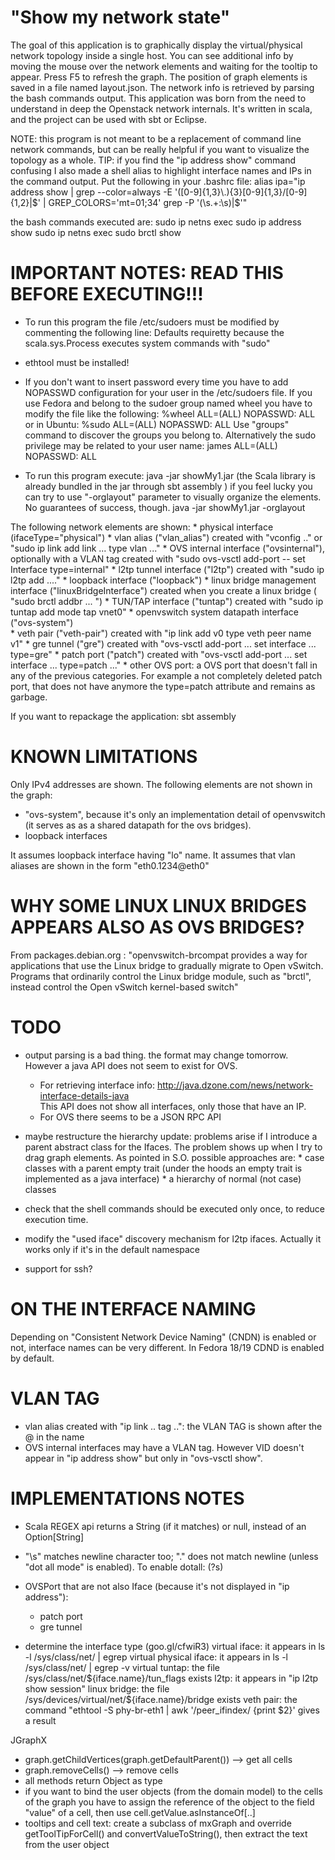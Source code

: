 
"Show my network state"
========================
The goal of this application is to graphically display the virtual/physical network topology inside a single host.
You can see additional info by moving the mouse over the network elements and waiting for the tooltip to appear.
Press F5 to refresh the graph. The position of graph elements is saved in a file named layout.json.
The network info is retrieved by parsing the bash commands output.
This application was born from the need to understand in deep the Openstack network internals.
It's written in scala, and the project can be used with sbt or Eclipse. 

NOTE: this program is not meant to be a replacement of command line network commands, but can be really helpful if you want to visualize the topology as a whole.
TIP: if you find the "ip address show" command confusing I also made a shell alias to highlight interface names and IPs in the command output.
Put the following in your .bashrc file:
alias ipa="ip address show | grep --color=always  -E '([0-9]{1,3}\\.){3}[0-9]{1,3}/[0-9]{1,2}|$' | GREP_COLORS='mt=01;34' grep -P '(\s.+:\s)|$'"


the bash commands executed are:
sudo ip netns <namespace> exec sudo ip address show
sudo ip netns <namespace> exec sudo brctl show



IMPORTANT NOTES: READ THIS BEFORE EXECUTING!!!
============================================
* To run this program the file /etc/sudoers must be modified by commenting the following line:
  Defaults    requiretty
  because the scala.sys.Process executes system commands with "sudo" 

* ethtool must be installed!

* If you don't want to insert password every time you have to add NOPASSWD configuration for your user in the /etc/sudoers file.
  If you use Fedora and belong to the sudoer group named wheel you have to modify the file like the following:
    %wheel ALL=(ALL)	NOPASSWD: ALL
  or in Ubuntu: 
    %sudo  ALL=(ALL)	NOPASSWD: ALL
  Use "groups" command to discover the groups you belong to. 
  Alternatively the sudo privilege may be related to your user name: 
    james  ALL=(ALL)	NOPASSWD: ALL


*  To run this program execute: 
     java -jar showMy1.jar
   (the Scala library is already bundled in the jar through sbt assembly )
   if you feel lucky you can try to use "-orglayout" parameter to visually organize the elements. No guarantees of success, though.
	 java -jar showMy1.jar -orglayout


The following network elements are shown:
	* physical interface (ifaceType="physical") 
	* vlan alias ("vlan_alias")
		created with "vconfig .." or "sudo ip link add link ... type vlan ..." 
	* OVS internal interface ("ovsinternal"), optionally with a VLAN tag 
		created with "sudo ovs-vsctl add-port <bridge> <new vif> -- set Interface <new vif> type=internal" 
	* l2tp tunnel interface ("l2tp")
		created with "sudo ip l2tp add ...."
	* loopback interface ("loopback") 
	* linux bridge management interface ("linuxBridgeInterface")
		created when you create a linux bridge ( "sudo brctl addbr ... ")
	* TUN/TAP interface ("tuntap")
		created with "sudo ip tuntap add mode tap vnet0"
	* openvswitch system datapath interface ("ovs-system")		
	* veth pair ("veth-pair")
		created with "ip link add v0 type veth peer name v1"
	* gre tunnel ("gre")
		created with "ovs-vsctl add-port ... set interface ... type=gre"
	* patch port  ("patch")
		created with "ovs-vsctl add-port ... set interface ... type=patch ..." 
	* other OVS port: a OVS port that doesn't fall in any of the previous categories. For example a not completely deleted patch port, that does not have anymore the type=patch attribute and  remains as garbage.

If you want to repackage the application:
   sbt assembly

 
KNOWN LIMITATIONS
=================
Only IPv4 addresses are shown.
The following elements are not shown in the graph:
* "ovs-system", because it's only an implementation detail of openvswitch (it serves as as a shared datapath for the ovs bridges).
* loopback interfaces

It assumes loopback interface having  "lo" name.
It assumes that vlan aliases are shown in the form "eth0.1234@eth0"


WHY SOME LINUX LINUX BRIDGES APPEARS ALSO AS OVS BRIDGES?
=========================================================
From packages.debian.org : 
"openvswitch-brcompat provides a way for applications that use the Linux bridge to gradually migrate to Open vSwitch. Programs that ordinarily control the Linux bridge module, such as "brctl", instead control the Open vSwitch kernel-based switch"


TODO
====
* output parsing is a bad thing. the format may change tomorrow. However a java API does not seem to exist for OVS. 
	* For retrieving interface info:
	  http://java.dzone.com/news/network-interface-details-java   
	  This API does not show all interfaces, only those that have an IP.
	* For OVS there seems to be a JSON RPC API
 
* maybe restructure the hierarchy
  update: problems arise if I introduce a parent abstract class for the Ifaces. The problem shows up when I try to drag graph elements. 
  As pointed in S.O. possible approaches are:
	     * case classes with a parent empty trait (under the hoods an empty trait is implemented as a java interface)
	     * a hierarchy of normal (not case) classes 

* check that the shell commands should be executed only once, to reduce execution time.
* modify the "used iface" discovery mechanism for l2tp ifaces. Actually it works only if it's in the default namespace
* support for ssh?
 

ON THE INTERFACE NAMING  
=======================
Depending on  "Consistent Network Device Naming" (CNDN) is enabled or not, interface names can be very different. 
In Fedora 18/19 CDND  is enabled by default.



VLAN TAG
========
* vlan alias created with "ip link .. tag ..": the VLAN TAG is shown after the @ in the name
* OVS internal interfaces may have a VLAN tag. However VID doesn't appear in "ip address show" but only in "ovs-vsctl show".


IMPLEMENTATIONS NOTES 
=============================
* Scala REGEX api returns a String (if it matches) or null, instead of an Option[String] 
* "\s" matches newline character too; "." does not match newline (unless "dot all mode" is enabled). To enable dotall: (?s) 
* OVSPort that are not also Iface (because it's not displayed in "ip address"): 
 	*  patch port
 	*  gre tunnel

* determine the interface type (goo.gl/cfwiR3)
	virtual iface: it appears in ls -l /sys/class/net/ | egrep virtual
	physical iface:  it appears in  ls -l /sys/class/net/ | egrep -v virtual
	tuntap: the file  /sys/class/net/${iface.name}/tun_flags  exists
	l2tp: it appears in  "ip l2tp show session"
	linux bridge: the file /sys/devices/virtual/net/${iface.name}/bridge  exists
	veth pair: the command  "ethtool -S phy-br-eth1 | awk '/peer_ifindex/ {print $2}' gives a result
	
JGraphX
* graph.getChildVertices(graph.getDefaultParent()) --> get all cells
* graph.removeCells() --> remove cells
* all methods return Object as type 
* if you want to bind the user objects (from the domain model) to the cells of the graph you have to assign
  the reference of the object to the field "value" of a cell, then use cell.getValue.asInstanceOf[..]
* tooltips and cell text:
	create a subclass of mxGraph and override getToolTipForCell() and convertValueToString(),
	then extract the text from the user object

	
	
	
	
	




